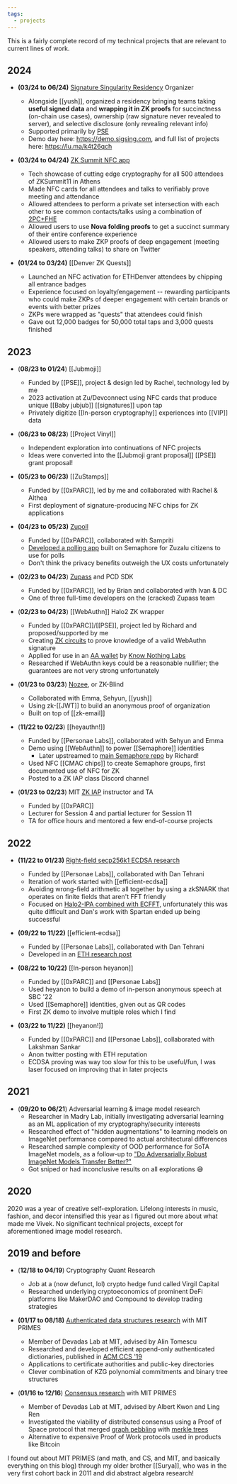 ```yaml
---
tags:
  - projects
---
```


This is a fairly complete record of my technical projects that are relevant to current lines of work.

## 2024
- **(03/24 to 06/24)** [Signature Singularity Residency](https://sigsing.com) Organizer
	- Alongside [[yush]], organized a residency bringing teams taking **useful signed data** and **wrapping it in ZK proofs** for succinctness (on-chain use cases), ownership (raw signature never revealed to server), and selective disclosure (only revealing relevant info)
	- Supported primarily by [PSE](https://pse.dev)
	- Demo day here: https://demo.sigsing.com, and full list of projects here: https://lu.ma/k4t26qch

- **(03/24 to 04/24)** [ZK Summit NFC app](https://github.com/cursive-team/zk-summit)
	- Tech showcase of cutting edge cryptography for all 500 attendees of ZKSummit11 in Athens
	- Made NFC cards for all attendees and talks to verifiably prove meeting and attendance
	- Allowed attendees to perform a private set intersection with each other to see common contacts/talks using a combination of [2PC+FHE](https://github.com/cursive-team/2P-PSI)
	- Allowed users to use **Nova folding proofs** to get a succinct summary of their entire conference experience
	- Allowed users to make ZKP proofs of deep engagement (meeting speakers, attending talks) to share on Twitter

- **(01/24 to 03/24)** [[Denver ZK Quests]]
	- Launched an NFC activation for ETHDenver attendees by chipping all entrance badges
	- Experience focused on loyalty/engagement -- rewarding participants who could make ZKPs of deeper engagement with certain brands or events with better prizes 
	- ZKPs were wrapped as "quests" that attendees could finish
	- Gave out 12,000 badges for 50,000 total taps and 3,000 quests finished

## 2023
- (**08/23 to 01/24**) [[Jubmoji]] 
	- Funded by [[PSE]], project & design led by Rachel, technology led by me
	- 2023 activation at Zu/Devconnect using NFC cards that produce unique [[Baby jubjub]] [[signatures]] upon tap
	- Privately digitize [[In-person cryptography]] experiences into [[VIP]] data

- (**06/23 to 08/23**) [[Project Vinyl]]
	- Independent exploration into continuations of NFC projects
	- Ideas were converted into the [[Jubmoji grant proposal]] [[PSE]] grant proposal!
	
- **(05/23 to 06/23)** [[ZuStamps]]
	- Funded by [[0xPARC]], led by me and collaborated with Rachel & Althea
	- First deployment of signature-producing NFC chips for ZK applications
	
- **(04/23 to 05/23)** [Zupoll](https://zupoll.org)
	- Funded by [[0xPARC]], collaborated with Sampriti
	- [Developed a polling app](https://github.com/proofcarryingdata/zupoll) built on Semaphore for Zuzalu citizens to use for polls
	- Don't think the privacy benefits outweigh the UX costs unfortunately
	
- (**02/23 to 04/23**) [Zupass](https://github.com/proofcarryingdata/zupass) and PCD SDK
	- Funded by [[0xPARC]], led by Brian and collaborated with Ivan & DC
	- One of three full-time developers on the (cracked) Zupass team
	
- (**02/23 to 04/23**) [[WebAuthn]] Halo2 ZK wrapper
	- Funded by [[0xPARC]]/[[PSE]], project led by Richard and proposed/supported by me
	- Creating [ZK circuits](https://github.com/zkwebauthn/webauthn-halo2) to prove knowledge of a valid WebAuthn signature
	- Applied for use in an [AA wallet](https://www.noseedphrases.xyz/) by [Know Nothing Labs](https://www.knownothinglabs.xyz/)
	- Researched if WebAuthn keys could be a reasonable nullifier; the guarantees are not very strong unfortunately

- (**01/23 to 03/23**) [Nozee](https://nozee.xyz), or ZK-Blind
	- Collaborated with Emma, Sehyun, [[yush]]
	- Using zk-[[JWT]] to build an anonymous proof of organization
	- Built on top of [[zk-email]]
	
- (**11/22 to 02/23**) [[heyauthn!]]
	- Funded by [[Personae Labs]], collaborated with Sehyun and Emma
	- Demo using [[WebAuthn]] to power [[Semaphore]] identities
		- Later upstreamed to [main Semaphore repo](https://github.com/semaphore-protocol/semaphore/tree/main/packages/heyauthn) by Richard!
	- Used NFC [[CMAC chips]] to create Semaphore groups, first documented use of NFC for ZK
	- Posted to a ZK IAP class Discord channel
	
- (**01/23 to 02/23**) MIT [ZK IAP](https://zkiap.com) instructor and TA
	- Funded by [[0xPARC]]
	- Lecturer for Session 4 and partial lecturer for Session 11
	- TA for office hours and mentored a few end-of-course projects

## 2022
- **(11/22 to 01/23)** [Right-field secp256k1 ECDSA research](https://personaelabs.org/posts/spartan-ecdsa/)
  - Funded by [[Personae Labs]], collaborated with Dan Tehrani
  - Iteration of work started with [[efficient-ecdsa]]
  - Avoiding wrong-field arithmetic all together by using a zkSNARK that operates on finite fields that aren't FFT friendly
  - Focused on [Halo2-IPA combined with ECFFT](https://github.com/personaelabs/halo2-secp), unfortunately this was quite difficult and Dan's work with Spartan ended up being successful
  
- **(09/22 to 11/22)** [[efficient-ecdsa]]
  - Funded by [[Personae Labs]], collaborated with Dan Tehrani
  - Developed in an [ETH research post](https://ethresear.ch/t/efficient-ecdsa-signature-verification-using-circom/13629)
  
- **(08/22 to 10/22)** [[In-person heyanon]]
  - Funded by [[0xPARC]] and [[Personae Labs]]
  - Used heyanon to build a demo of in-person anonymous speech at SBC '22
  - Used [[Semaphore]] identities, given out as QR codes
  - First ZK demo to involve multiple roles which I find 
  
- **(03/22 to 11/22)** [[heyanon!]]
  - Funded by [[0xPARC]] and [[Personae Labs]], collaborated with Lakshman Sankar
  - Anon twitter posting with ETH reputation
  - ECDSA proving was way too slow for this to be useful/fun, I was laser focused on improving that in later projects

## 2021
- (**09/20 to 06/21**) Adversarial learning & image model research
	- Researcher in Madry Lab, initially investigating adversarial learning as an ML application of my cryptography/security interests
	- Researched effect of "hidden augmentations" to learning models on ImageNet performance compared to actual architectural differences
	- Researched sample complexity of OOD performance for SoTA ImageNet models, as a follow-up to ["Do Adversarially Robust ImageNet Models Transfer Better?"](https://arxiv.org/pdf/2007.08489.pdf)
	- Got sniped or had inconclusive results on all explorations 😅

## 2020
2020 was a year of creative self-exploration. Lifelong interests in music, fashion, and decor intensified this year as I figured out more about what made me Vivek. No significant technical projects, except for aforementioned image model research.

## 2019 and before
- (**12/18 to 04/19**) Cryptography Quant Research
	- Job at a (now defunct, lol) crypto hedge fund called Virgil Capital
	- Researched underlying cryptoeconomics of prominent DeFi platforms like MakerDAO and Compound to develop trading strategies
	
- **(01/17 to 08/18)** [Authenticated data structures research](https://eprint.iacr.org/2018/721) with MIT PRIMES
	- Member of Devadas Lab at MIT, advised by Alin Tomescu
	- Researched and developed efficient append-only authenticated dictionaries, published in [ACM CCS '19](https://dl.acm.org/doi/10.1145/3319535.3345652)
	- Applications to certificate authorities and public-key directories
	- Clever combination of KZG polynomial commitments and binary tree structures
	
- (**01/16 to 12/16**) [Consensus research](https://math.mit.edu/research/highschool/primes/materials/2016/Bhupatiraju-Kuszmaul-Vale.pdf) with MIT PRIMES
	- Member of Devadas Lab at MIT, advised by Albert Kwon and Ling Ren
	- Investigated the viability of distributed consensus using a Proof of Space protocol that merged [graph pebbling](https://en.wikipedia.org/wiki/Graph_pebblinghttps://en.wikipedia.org/wiki/Graph_pebbling) with [merkle trees](https://en.wikipedia.org/wiki/Merkle_tree)
	- Alternative to expensive Proof of Work protocols used in products like Bitcoin

I found out about MIT PRIMES (and math, and CS, and MIT, and basically everything on this blog) through my older brother [[Surya]], who was in the very first cohort back in 2011 and did abstract algebra research!
